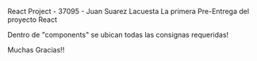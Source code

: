 React Project - 37095 - Juan Suarez Lacuesta
La primera Pre-Entrega del proyecto React

Dentro de "components" se ubican todas las consignas requeridas!

Muchas Gracias!!
